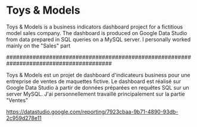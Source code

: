 # Toys & Models

Toys & Models is a business indicators dashboard project for a fictitious model sales company. The dashboard is produced on Google Data Studio from data prepared in SQL queries on a MySQL server.
I personally worked mainly on the "Sales" part

########################################################################################

Toys & Models est un projet de dashboard d'indicateurs business pour une entreprise de ventes de maquettes fictive. Le dashboard est réalisé sur Google Data Studio à partir de données préparées en requêtes SQL sur un server MySQL.
J'ai personnellement travaillé principalement sur la partie "Ventes"

https://datastudio.google.com/reporting/7923cbaa-9b71-4890-93db-2c959d278e11
